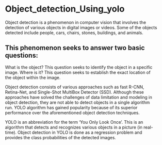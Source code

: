 # Object_detection_Using_yolo

Object detection is a phenomenon in computer vision that involves the detection of various objects in digital images or videos. Some of the objects detected include people, cars, chairs, stones, buildings, and animals.

## This phenomenon seeks to answer two basic questions:

What is the object? This question seeks to identify the object in a specific image.
Where is it? This question seeks to establish the exact location of the object within the image.


Object detection consists of various approaches such as fast R-CNN, Retina-Net, and Single-Shot MultiBox Detector (SSD). Although these approaches have solved the challenges of data limitation and modeling in object detection, they are not able to detect objects in a single algorithm run. YOLO algorithm has gained popularity because of its superior performance over the aforementioned object detection techniques.

YOLO is an abbreviation for the term ‘You Only Look Once’. This is an algorithm that detects and recognizes various objects in a picture (in real-time). Object detection in YOLO is done as a regression problem and provides the class probabilities of the detected images.

